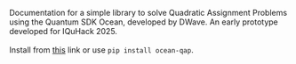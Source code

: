 Documentation for a simple library to solve Quadratic Assignment Problems using the Quantum SDK Ocean, developed by DWave. An early prototype developed for IQuHack 2025.
<br/> <br/>
Install from [this](https://pypi.org/project/ocean-qap/0.0.1/) link or use ```pip install ocean-qap```.
